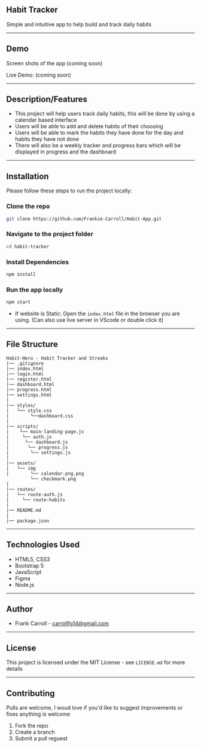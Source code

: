 ## Habit Tracker

Simple and intuitive app to help build and track daily habits

---

## Demo

Screen shots of the app (coming soon)

Live Demo: (coming soon)

---

## Description/Features

- This project will help users track daily habits, this will be done by using a calendar based interface 
- Users will be able to add and delete habits of their choosing 
- Users will be able to mark the habits they have done for the day and habits they have not done
- There will also be a weekly tracker and progress bars which will be displayed in progress and the dashboard

---

## Installation 

Please follow these steps to run the project locally:

### Clone the repo
```bash
git clone https://github.com/Frankie-Carroll/Habit-App.git
```

### Navigate to the project folder
``` bash
cd habit-tracker
```

### Install Dependencies
```bash
npm install
```

### Run the app locally
```bash
npm start
```

- If website is Static:
Open the `index.html` file in the browser you are using. (Can also use live server in VScode or double click it)

---

## File Structure

```
Habit-Hero - Habit Tracker and Streaks
|── .gitignore
|── index.html
|── login.html
|── register.html
|── dashboard.html
|── progress.html
|── settings.html
|
|── styles/
|   └── style.css
|        └──dashboard.css
|
|── scripts/
|    └── main-landing-page.js
|     └── auth.js
|      └── dashboard.js
|       └── progress.js
|        └── settings.js
|        
|── assets/
|   └── img
|        └── calendar-png.png
         └── checkmark.png
|
|── routes/
|   └── route-auth.js
|     └── route-habits
|
|── README.md
|
|── package.json
```

---

## Technologies Used 

- HTML5, CSS3
- Bootstrap 5
- JavaScript
- Figma
- Node.js

---

## Author 
- Frank Carroll - [carrollfg14@gmail.com](https://github.com/Frankie-Carroll)

---

## License 

This project is licensed under the MIT License - see `LICENSE.md` for more details

---

## Contributing 

Pulls are welcome, I woud love if you'd like to suggest improvements or fixes anything is welcome

1. Fork the repo
2. Create a branch 
3. Submit a pull reguest
